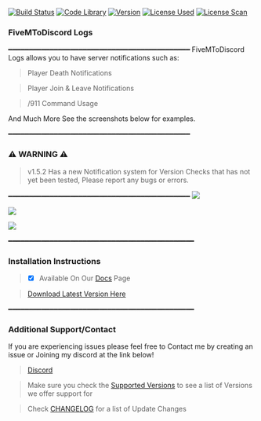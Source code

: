 [![Build Status](https://img.shields.io/badge/Build-Passing%20-brightgreen.svg?style=flat)](https://github.com/TheRealToxicDev/FiveMToDiscord-Logs) [![Code Library](https://img.shields.io/badge/Library-LUA-orange.svg)](https://www.lua.org/) [![Version](https://img.shields.io/badge/Version-1.5.2-blue.svg)](https://github.com/TheRealToxicDev/FiveMToDiscord-Logs)
[![License Used](https://img.shields.io/badge/License-GNU_v3.0%20-yellow.svg?style=flat)](https://github.com/TheRealToxicDev/FiveMToDiscord-Logs) 
[![License Scan](https://img.shields.io/badge/License_Scan-Passing%20-brightgreen.svg?style=flat)](https://github.com/TheRealToxicDev/FiveMToDiscord-Logs) 

### FiveMToDiscord Logs
━━━━━━━━━━━━━━━━━━━━━━━━━━━━━━━━━━━━━━━━━━━━
FiveMToDiscord Logs allows you to have server notifications such as:

> Player Death Notifications

> Player Join & Leave Notifications

> /911 Command Usage

And Much More See the screenshots below for examples.

━━━━━━━━━━━━━━━━━━━━━━━━━━━━━━━━━━━━━━━━━━━━
### ⚠️ WARNING ⚠️
> v1.5.2 Has a new Notification system for Version Checks 
that has not yet been tested, Please report any bugs or errors.

━━━━━━━━━━━━━━━━━━━━━━━━━━━━━━━━━━━━━━━━━━━━
![](https://i.imgur.com/e0LFjH4.png)

![](https://i.imgur.com/xZDEWLw.png)

![](https://i.imgur.com/eckem5w.png)

━━━━━━━━━━━━━━━━━━━━━━━━━━━━━━━━━━━━━━━━━━━━━
### Installation Instructions
> - [x] Available On Our [Docs](https://therealtoxicdev.github.io/FiveMToDiscord-Docs/) Page

> [Download Latest Version Here](https://github.com/TheRealToxicDev/FiveMToDiscord-Logs/releases)


━━━━━━━━━━━━━━━━━━━━━━━━━━━━━━━━━━━━━━━━━━━━━
### Additional Support/Contact
If you are experiencing issues please feel free to Contact me by creating an issue or Joining my discord at the link below!

> [Discord](https://discord.io/Toxic-Team)

> Make sure you check the [Supported Versions](SUPPORTED-VERSIONS.md) to see a list of Versions we offer support for

> Check [CHANGELOG](/CHANGELOG.md) for a list of Update Changes
